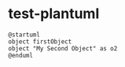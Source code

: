 # test-plantuml

```plantuml
@startuml
object firstObject
object "My Second Object" as o2
@enduml
```
